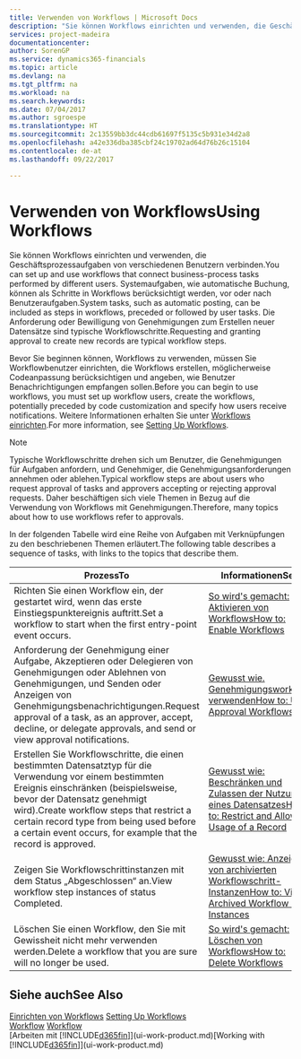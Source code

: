 ```yaml
---
title: Verwenden von Workflows | Microsoft Docs
description: "Sie können Workflows einrichten und verwenden, die Geschäftsprozessaufgaben von verschiedenen Benutzern verbinden. Systemaufgaben, wie automatische Buchung, können als Schritte in Workflows berücksichtigt werden, vor oder nach Benutzeraufgaben. Die Anforderung oder Bewilligung von Genehmigungen zum Erstellen neuer Datensätze sind typische Workflowschritte."
services: project-madeira
documentationcenter: 
author: SorenGP
ms.service: dynamics365-financials
ms.topic: article
ms.devlang: na
ms.tgt_pltfrm: na
ms.workload: na
ms.search.keywords: 
ms.date: 07/04/2017
ms.author: sgroespe
ms.translationtype: HT
ms.sourcegitcommit: 2c13559bb3dc44cdb61697f5135c5b931e34d2a8
ms.openlocfilehash: a42e336dba385cbf24c19702ad64d76b26c15104
ms.contentlocale: de-at
ms.lasthandoff: 09/22/2017

---
```

# <a name="using-workflows"></a><span data-ttu-id="35bcc-105">Verwenden von Workflows</span><span class="sxs-lookup"><span data-stu-id="35bcc-105">Using Workflows</span></span>
<span data-ttu-id="35bcc-106">Sie können Workflows einrichten und verwenden, die Geschäftsprozessaufgaben von verschiedenen Benutzern verbinden.</span><span class="sxs-lookup"><span data-stu-id="35bcc-106">You can set up and use workflows that connect business-process tasks performed by different users.</span></span> <span data-ttu-id="35bcc-107">Systemaufgaben, wie automatische Buchung, können als Schritte in Workflows berücksichtigt werden, vor oder nach Benutzeraufgaben.</span><span class="sxs-lookup"><span data-stu-id="35bcc-107">System tasks, such as automatic posting, can be included as steps in workflows, preceded or followed by user tasks.</span></span> <span data-ttu-id="35bcc-108">Die Anforderung oder Bewilligung von Genehmigungen zum Erstellen neuer Datensätze sind typische Workflowschritte.</span><span class="sxs-lookup"><span data-stu-id="35bcc-108">Requesting and granting approval to create new records are typical workflow steps.</span></span>  

 <span data-ttu-id="35bcc-109">Bevor Sie beginnen können, Workflows zu verwenden, müssen Sie Workflowbenutzer einrichten, die Workflows erstellen, möglicherweise Codeanpassung berücksichtigen und angeben, wie Benutzer Benachrichtigungen empfangen sollen.</span><span class="sxs-lookup"><span data-stu-id="35bcc-109">Before you can begin to use workflows, you must set up workflow users, create the workflows, potentially preceded by code customization and specify how users receive notifications.</span></span> <span data-ttu-id="35bcc-110">Weitere Informationen erhalten Sie unter [Workflows einrichten](across-set-up-workflows.md).</span><span class="sxs-lookup"><span data-stu-id="35bcc-110">For more information, see [Setting Up Workflows](across-set-up-workflows.md).</span></span>  

> [!NOTE]  
>  <span data-ttu-id="35bcc-111">Typische Workflowschritte drehen sich um Benutzer, die Genehmigungen für Aufgaben anfordern, und Genehmiger, die Genehmigungsanforderungen annehmen oder ablehen.</span><span class="sxs-lookup"><span data-stu-id="35bcc-111">Typical workflow steps are about users who request approval of tasks and approvers accepting or rejecting approval requests.</span></span> <span data-ttu-id="35bcc-112">Daher beschäftigen sich viele Themen in Bezug auf die Verwendung von Workflows mit Genehmigungen.</span><span class="sxs-lookup"><span data-stu-id="35bcc-112">Therefore, many topics about how to use workflows refer to approvals.</span></span>  

 <span data-ttu-id="35bcc-113">In der folgenden Tabelle wird eine Reihe von Aufgaben mit Verknüpfungen zu den beschriebenen Themen erläutert.</span><span class="sxs-lookup"><span data-stu-id="35bcc-113">The following table describes a sequence of tasks, with links to the topics that describe them.</span></span>  

|<span data-ttu-id="35bcc-114">**Prozess**</span><span class="sxs-lookup"><span data-stu-id="35bcc-114">**To**</span></span>|<span data-ttu-id="35bcc-115">**Informationen**</span><span class="sxs-lookup"><span data-stu-id="35bcc-115">**See**</span></span>|  
|------------|-------------|  
|<span data-ttu-id="35bcc-116">Richten Sie einen Workflow ein, der gestartet wird, wenn das erste Einstiegspunktereignis auftritt.</span><span class="sxs-lookup"><span data-stu-id="35bcc-116">Set a workflow to start when the first entry-point event occurs.</span></span>|[<span data-ttu-id="35bcc-117">So wird's gemacht: Aktivieren von Workflows</span><span class="sxs-lookup"><span data-stu-id="35bcc-117">How to: Enable Workflows</span></span>](across-how-to-enable-workflows.md)|  
|<span data-ttu-id="35bcc-118">Anforderung der Genehmigung einer Aufgabe, Akzeptieren oder Delegieren von Genehmigungen oder Ablehnen von Genehmigungen, und Senden oder Anzeigen von Genehmigungsbenachrichtigungen.</span><span class="sxs-lookup"><span data-stu-id="35bcc-118">Request approval of a task, as an approver, accept, decline, or delegate approvals, and send or view approval notifications.</span></span>|[<span data-ttu-id="35bcc-119">Gewusst wie. Genehmigungsworkflow verwenden</span><span class="sxs-lookup"><span data-stu-id="35bcc-119">How to: Use Approval Workflows</span></span>](across-how-use-approval-workflows.md)|  
|<span data-ttu-id="35bcc-120">Erstellen Sie Workflowschritte, die einen bestimmten Datensatztyp für die Verwendung vor einem bestimmten Ereignis einschränken (beispielsweise, bevor der Datensatz genehmigt wird).</span><span class="sxs-lookup"><span data-stu-id="35bcc-120">Create workflow steps that restrict a certain record type from being used before a certain event occurs, for example that the record is approved.</span></span>|[<span data-ttu-id="35bcc-121">Gewusst wie: Beschränken und Zulassen der Nutzung eines Datensatzes</span><span class="sxs-lookup"><span data-stu-id="35bcc-121">How to: Restrict and Allow Usage of a Record</span></span>](across-how-to-restrict-and-allow-usage-of-a-record.md)|  
|<span data-ttu-id="35bcc-122">Zeigen Sie Workflowschrittinstanzen mit dem Status „Abgeschlossen“ an.</span><span class="sxs-lookup"><span data-stu-id="35bcc-122">View workflow step instances of status Completed.</span></span>|[<span data-ttu-id="35bcc-123">Gewusst wie: Anzeigen von archivierten Workflowschritt-Instanzen</span><span class="sxs-lookup"><span data-stu-id="35bcc-123">How to: View Archived Workflow Step Instances</span></span>](across-how-to-view-archived-workflow-step-instances.md)|  
|<span data-ttu-id="35bcc-124">Löschen Sie einen Workflow, den Sie mit Gewissheit nicht mehr verwenden werden.</span><span class="sxs-lookup"><span data-stu-id="35bcc-124">Delete a workflow that you are sure will no longer be used.</span></span>|[<span data-ttu-id="35bcc-125">So wird's gemacht: Löschen von Workflows</span><span class="sxs-lookup"><span data-stu-id="35bcc-125">How to: Delete Workflows</span></span>](across-how-to-delete-workflows.md)|  

## <a name="see-also"></a><span data-ttu-id="35bcc-126">Siehe auch</span><span class="sxs-lookup"><span data-stu-id="35bcc-126">See Also</span></span>  
<span data-ttu-id="35bcc-127">[Einrichten von Workflows](across-set-up-workflows.md) </span><span class="sxs-lookup"><span data-stu-id="35bcc-127">[Setting Up Workflows](across-set-up-workflows.md) </span></span>  
<span data-ttu-id="35bcc-128">[Workflow](across-workflow.md) </span><span class="sxs-lookup"><span data-stu-id="35bcc-128">[Workflow](across-workflow.md) </span></span>  
<span data-ttu-id="35bcc-129">[Arbeiten mit [!INCLUDE[d365fin](includes/d365fin_md.md)]](ui-work-product.md)</span><span class="sxs-lookup"><span data-stu-id="35bcc-129">[Working with [!INCLUDE[d365fin](includes/d365fin_md.md)]](ui-work-product.md)</span></span>

